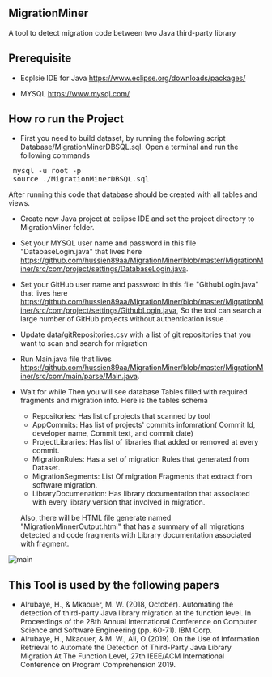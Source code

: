 ## MigrationMiner

A tool to detect migration code between two Java third-party library

## Prerequisite

* Ecplsie IDE for Java https://www.eclipse.org/downloads/packages/

* MYSQL  https://www.mysql.com/


## How ro run the Project
* First you need to build dataset, by running the folowing script Database/MigrationMinerDBSQL.sql.
Open a terminal and run the following commands
<pre>
 mysql -u root -p
 source ./MigrationMinerDBSQL.sql
</pre>
After running this code that database should be created with all tables and views.

* Create new  Java project at eclipse IDE and set the project directory to MigrationMiner folder.
* Set your MYSQL user name and password in this file "DatabaseLogin.java" that lives here https://github.com/hussien89aa/MigrationMiner/blob/master/MigrationMiner/src/com/project/settings/DatabaseLogin.java.

* Set your GitHub user name and password in this file "GithubLogin.java" that lives here https://github.com/hussien89aa/MigrationMiner/blob/master/MigrationMiner/src/com/project/settings/GithubLogin.java, So the tool can search a large number of GitHub projects without authentication issue .

* Update data/gitRepositories.csv with a list of git repositories that you want to scan and search for migration
* Run Main.java file that lives https://github.com/hussien89aa/MigrationMiner/blob/master/MigrationMiner/src/com/main/parse/Main.java.

* Wait for while Then you will see database Tables filled with required fragments and migration info. Here is the tables schema
 
   * Repositories: Has list of projects that scanned by tool
   * AppCommits: Has list of projects' commits infomration( Commit Id, developer name, Commit text, and commit date)
   * ProjectLibraries: Has list of libraries that added or removed at every commit.
   * MigrationRules:  Has a set of migration Rules that generated from Dataset.
   * MigrationSegments: List Of migration Fragments that extract from software migration.
   * LibraryDocumenation: Has library documentation that associated with every library version that involved in migration.
   
   Also, there will be HTML file generate named "MigrationMinnerOutput.html" that has a summary of all migrations  detected and code fragments with Library documentation associated with fragment.
   
![main](https://repository-images.githubusercontent.com/185124992/bcd2f000-6f9d-11e9-9040-fbc3190eb01a)


## This Tool is used by the following papers
* Alrubaye, H., & Mkaouer, M. W. (2018, October). Automating the detection of third-party Java library migration at the function level. In Proceedings of the 28th Annual International Conference on Computer Science and Software Engineering (pp. 60-71). IBM Corp.
* Alrubaye, H., Mkaouer, & M. W., Ali, O (2019). On the Use of Information Retrieval to Automate the Detection of Third-Party Java Library Migration At The Function Level, 27th IEEE/ACM International Conference on Program Comprehension 2019.

 
